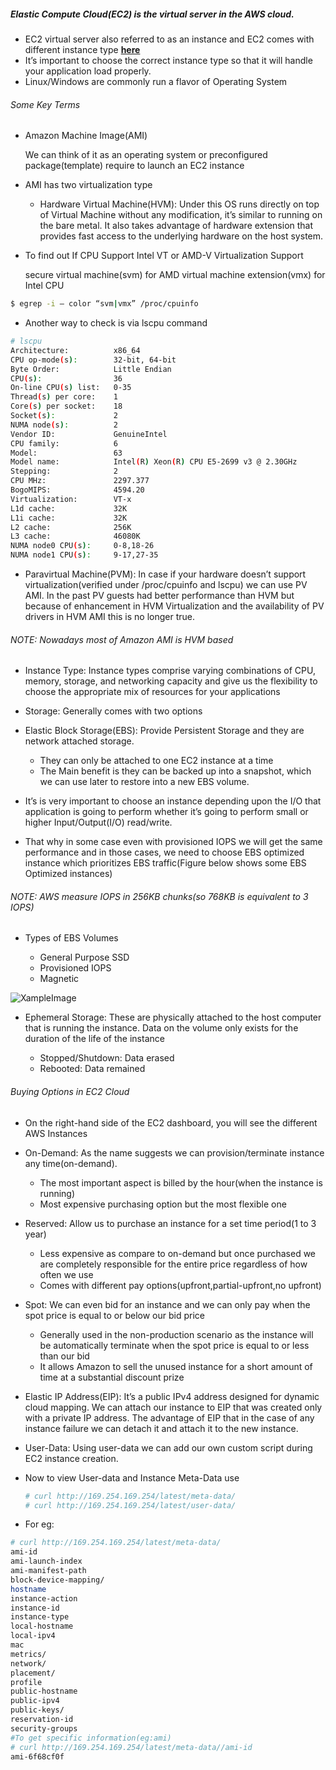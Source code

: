 ##### Elastic Compute Cloud(EC2) is the virtual server in the AWS cloud.

* EC2 virtual server also referred to as an instance and EC2 comes with different instance type [**here**](https://aws.amazon.com/ec2/instance-types)
* It’s important to choose the correct instance type so that it will handle your application load properly.
* Linux/Windows are commonly run a flavor of Operating System

###### Some Key Terms

* Amazon Machine Image(AMI)

    We can think of it as an operating system or preconfigured package(template) require to launch an EC2 instance

* AMI has two virtualization type

    * Hardware Virtual Machine(HVM): Under this OS runs directly on top of Virtual Machine without any modification, it’s similar to running on the bare metal. It also takes advantage of hardware extension that provides fast access to the underlying hardware on the host system.


* To find out If CPU Support Intel VT or AMD-V Virtualization Support

    secure virtual machine(svm) for AMD
    virtual machine extension(vmx) for Intel CPU

```sh
$ egrep -i — color “svm|vmx” /proc/cpuinfo
```

* Another way to check is via lscpu command

```sh
# lscpu
Architecture:          x86_64
CPU op-mode(s):        32-bit, 64-bit
Byte Order:            Little Endian
CPU(s):                36
On-line CPU(s) list:   0-35
Thread(s) per core:    1
Core(s) per socket:    18
Socket(s):             2
NUMA node(s):          2
Vendor ID:             GenuineIntel
CPU family:            6
Model:                 63
Model name:            Intel(R) Xeon(R) CPU E5-2699 v3 @ 2.30GHz
Stepping:              2
CPU MHz:               2297.377
BogoMIPS:              4594.20
Virtualization:        VT-x
L1d cache:             32K
L1i cache:             32K
L2 cache:              256K
L3 cache:              46080K
NUMA node0 CPU(s):     0-8,18-26
NUMA node1 CPU(s):     9-17,27-35
```

* Paravirtual Machine(PVM): In case if your hardware doesn’t support virtualization(verified under /proc/cpuinfo and lscpu) we can use PV AMI. In the past PV guests had better performance than HVM but because of enhancement in HVM Virtualization and the availability of PV drivers in HVM AMI this is no longer true.

###### NOTE: Nowadays most of Amazon AMI is HVM based

* Instance Type: Instance types comprise varying combinations of CPU, memory, storage, and networking capacity and give us the flexibility to choose the appropriate mix of resources for your applications
* Storage: Generally comes with two options

* Elastic Block Storage(EBS): Provide Persistent Storage and they are network attached storage.
    * They can only be attached to one EC2 instance at a time
    * The Main benefit is they can be backed up into a snapshot, which we can use later to restore into a new EBS volume.

* It’s is very important to choose an instance depending upon the I/O that application is going to perform whether it’s going to perform small or higher Input/Output(I/O) read/write.

* That why in some case even with provisioned IOPS we will get the same performance and in those cases, we need to choose EBS optimized instance which prioritizes EBS traffic(Figure below shows some EBS Optimized instances)

###### NOTE: AWS measure IOPS in 256KB chunks(so 768KB is equivalent to 3 IOPS)

* Types of EBS Volumes

    * General Purpose SSD
    * Provisioned IOPS
    * Magnetic

![XampleImage](https://miro.medium.com/max/1400/1*06j6Lo0XA4gj0AV2eXWbbQ.png)

* Ephemeral Storage: These are physically attached to the host computer that is running the instance. Data on the volume only exists for the duration of the life of the instance

    * Stopped/Shutdown: Data erased
    * Rebooted: Data remained

###### Buying Options in EC2 Cloud

* On the right-hand side of the EC2 dashboard, you will see the different AWS Instances

* On-Demand: As the name suggests we can provision/terminate instance any time(on-demand).
    * The most important aspect is billed by the hour(when the instance is running)
    * Most expensive purchasing option but the most flexible one
* Reserved: Allow us to purchase an instance for a set time period(1 to 3 year)
    * Less expensive as compare to on-demand but once purchased we are completely responsible for the entire price regardless of how often we use
    * Comes with different pay options(upfront,partial-upfront,no upfront)
* Spot: We can even bid for an instance and we can only pay when the spot price is equal to or below our bid price
    * Generally used in the non-production scenario as the instance will be automatically terminate when the spot price is equal to or less than our bid
    * It allows Amazon to sell the unused instance for a short amount of time at a substantial discount prize

* Elastic IP Address(EIP): It’s a public IPv4 address designed for dynamic cloud mapping. We can attach our instance to EIP that was created only with a private IP address. The advantage of EIP that in the case of any instance failure we can detach it and attach it to the new instance.

* User-Data: Using user-data we can add our own custom script during EC2 instance creation.

* Now to view User-data and Instance Meta-Data use

    ```sh
    # curl http://169.254.169.254/latest/meta-data/
    # curl http://169.254.169.254/latest/user-data/
    ```

* For eg:

```sh
# curl http://169.254.169.254/latest/meta-data/
ami-id
ami-launch-index
ami-manifest-path
block-device-mapping/
hostname
instance-action
instance-id
instance-type
local-hostname
local-ipv4
mac
metrics/
network/
placement/
profile
public-hostname
public-ipv4
public-keys/
reservation-id
security-groups
#To get specific information(eg:ami)
# curl http://169.254.169.254/latest/meta-data//ami-id
ami-6f68cf0f
```
